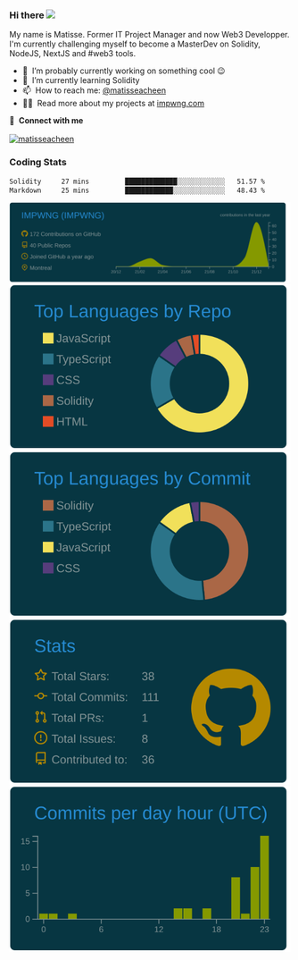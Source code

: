 ### Hi there <img src="https://media.giphy.com/media/hvRJCLFzcasrR4ia7z/giphy.gif" width="25px"></a>

My name is Matisse. Former IT Project Manager and now Web3 Developper. I'm currently challenging myself to become a MasterDev on Solidity, NodeJS, NextJS and #web3 tools.

- 🔭 &nbsp;I’m probably currently working on something cool :wink:
- 🌱 &nbsp;I’m currently learning Solidity
- 📫 &nbsp;How to reach me: [@matisseacheen](https://www.linkedin.com/in/matisseacheen/) 
- 👨‍💻 &nbsp;Read more about my projects at [impwng.com](https://www.impwng.com)

🔗 &nbsp;**Connect with me**
<p align="left">
<a href="https://www.linkedin.com/in/matisseacheen/" target="blank"><img align="center" src="https://raw.githubusercontent.com/rahuldkjain/github-profile-readme-generator/master/src/images/icons/Social/linked-in-alt.svg" alt="matisseacheen" height="30" width="40" /></a>
 
### Coding Stats
<!--START_SECTION:waka-->
```text
Solidity     27 mins         █████████████░░░░░░░░░░░░   51.57 % 
Markdown     25 mins         ████████████░░░░░░░░░░░░░   48.43 % 
```
<!--END_SECTION:waka-->


[![](https://raw.githubusercontent.com/IMPWNG/IMPWNG/master/profile-summary-card-output/solarized_dark/0-profile-details.svg)](https://github.com/vn7n24fzkq/github-profile-summary-cards)
[![](https://raw.githubusercontent.com/IMPWNG/IMPWNG/master/profile-summary-card-output/solarized_dark/1-repos-per-language.svg)](https://github.com/vn7n24fzkq/github-profile-summary-cards) [![](https://raw.githubusercontent.com/IMPWNG/IMPWNG/master/profile-summary-card-output/solarized_dark/2-most-commit-language.svg)](https://github.com/vn7n24fzkq/github-profile-summary-cards)
[![](https://raw.githubusercontent.com/IMPWNG/IMPWNG/master/profile-summary-card-output/solarized_dark/3-stats.svg)](https://github.com/vn7n24fzkq/github-profile-summary-cards) [![](https://raw.githubusercontent.com/IMPWNG/IMPWNG/master/profile-summary-card-output/solarized_dark/4-productive-time.svg)](https://github.com/vn7n24fzkq/github-profile-summary-cards)
